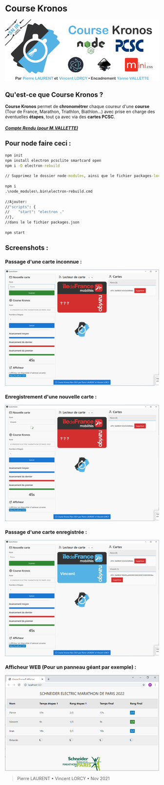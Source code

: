 # Course Kronos
![](/Inkscape/readmesf.png)
## Qu'est-ce que **Course Kronos** ?
**Course Kronos** permet de **chronométrer** chaque coureur d'une **course** (Tour de France, Marathon, Triathlon, Biathlon...) avec prise en charge des éventuelles **étapes**, tout ça avec via des **cartes PCSC**.
#### *[Compte Rendu (pour M.VALLETTE)](/Administratif/Compte%20Rendu.pdf)*
## Pour node faire ceci :
```bat
npm init
npm install electron pcsclite smartcard open
npm i -D electron-rebuild

// Supprimez le dossier node-modules, ainsi que le fichier packages-lock.json

npm i
.\node_modules\.bin\electron-rebuild.cmd

//Ajouter:
//"scripts": {
//    "start": "electron ."
//},
//dans le le fichier packages.json

npm start
```
## Screenshots :
### Passage d'une carte inconnue :
![](/Administratif/imgs/pb.PNG)
### Enregistrement d'une nouvelle carte :
![](/Administratif/imgs/att.PNG)
### Passage d'une carte enregistrée :
![](/Administratif/imgs/ok.PNG)
### Afficheur WEB (Pour un panneau géant par exemple) :
![](/Administratif/imgs/AfficheurWEB.PNG)
> Pierre LAURENT • Vincent LORCY • Nov 2021
